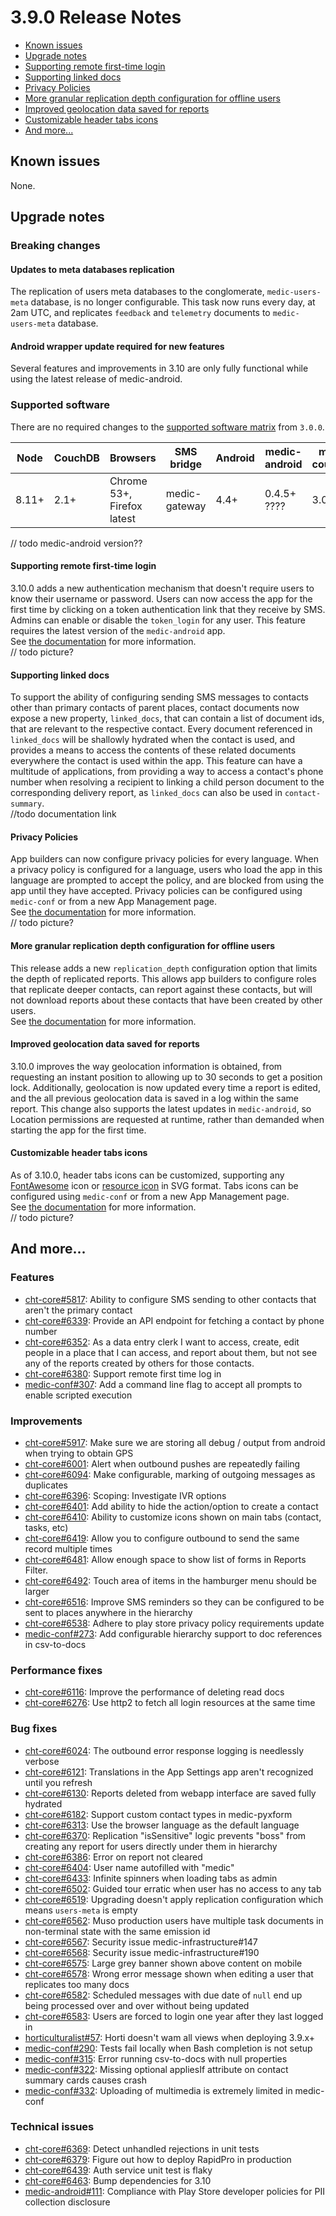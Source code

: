 # 3.9.0 Release Notes

- [Known issues](#known-issues)
- [Upgrade notes](#upgrade-notes)
- [Supporting remote first-time login](#supporting-remote-first-time-login)
- [Supporting linked docs](#supporting-linked-docs)
- [Privacy Policies](#privacy-policies)
- [More granular replication depth configuration for offline users](#more-granular-replication-depth-configuration-for-offline-users)
- [Improved geolocation data saved for reports](#improved-geolocation-data-saved-for-reports)
- [Customizable header tabs icons](#customizable-header-tabs-icons)
- [And more...](#and-more)

## Known issues

None.

## Upgrade notes

### Breaking changes

#### Updates to meta databases replication

The replication of users meta databases to the conglomerate, `medic-users-meta` database, is no longer configurable. 
This task now runs every day, at 2am UTC, and replicates `feedback` and `telemetry` documents to `medic-users-meta` database.

#### Android wrapper update required for new features

Several features and improvements in 3.10 are only fully functional while using the latest release of medic-android.

### Supported software

There are no required changes to the [supported software matrix](https://github.com/medic/medic-docs/blob/master/installation/supported-software.md) from `3.0.0`.

| Node | CouchDB | Browsers | SMS bridge | Android | medic-android | medic-couch2pg |
|----|----|----|----|----|----|---|
| 8.11+ | 2.1+ | Chrome 53+, Firefox latest | medic-gateway | 4.4+ | 0.4.5+ ???? | 3.0+ |

// todo medic-android version?? 

#### Supporting remote first-time login

3.10.0 adds a new authentication mechanism that doesn't require users to know their username or password. Users can now access the app for the first time by clicking on a token authentication link that they receive by SMS. Admins can enable or disable the `token_login` for any user. This feature requires the latest version of the `medic-android` app.  
See [the documentation](https://docs.communityhealthtoolkit.org/apps/reference/api/#login-by-sms) for more information.    
// todo picture?

#### Supporting linked docs

To support the ability of configuring sending SMS messages to contacts other than primary contacts of parent places, contact documents now expose a new property, `linked_docs`, that can contain a list of document ids, that are relevant to the respective contact. Every document referenced in `linked_docs` will be shallowly hydrated when the contact is used, and provides a means to access the contents of these related documents everywhere the contact is used within the app.
This feature can have a multitude of applications, from providing a way to access a contact's phone number when resolving a recipient to linking a child person document to the corresponding delivery report, as `linked_docs` can also be used in `contact-summary`.   
//todo documentation link

#### Privacy Policies

App builders can now configure privacy policies for every language. When a privacy policy is configured for a language, users who load the app in this language are prompted to accept the policy, and are blocked from using the app until they have accepted. Privacy policies can be configured using `medic-conf` or from a new App Management page.    
See [the documentation](https://docs.communityhealthtoolkit.org/apps/guides/security/privacy-policy/) for more information.  
// todo picture?

#### More granular replication depth configuration for offline users

This release adds a new `replication_depth` configuration option that limits the depth of replicated reports. This allows app builders to configure roles that replicate deeper contacts, can report against these contacts, but will not download reports about these contacts that have been created by other users.  
See [the documentation](https://docs.communityhealthtoolkit.org/apps/guides/performance/replication/#report-depth) for more information.

#### Improved geolocation data saved for reports

3.10.0 improves the way geolocation information is obtained, from requesting an instant position to allowing up to 30 seconds to get a position lock. Additionally, geolocation is now updated every time a report is edited, and the all previous geolocation data is saved in a log within the same report.
This change also supports the latest updates in `medic-android`, so Location permissions are requested at runtime, rather than demanded when starting the app for the first time.   

#### Customizable header tabs icons

As of 3.10.0, header tabs icons can be customized, supporting any [FontAwesome](https://fontawesome.com/v4.7.0/) icon or [resource icon](https://docs.communityhealthtoolkit.org/design/icons/) in SVG format.
Tabs icons can be configured using `medic-conf` or from a new App Management page.  
See [the documentation](https://docs.communityhealthtoolkit.org/apps/reference/app-settings/header_tabs/) for more information.  
// todo picture? 

## And more...

### Features

- [cht-core#5817](https://github.com/medic/cht-core/issues/5817): Ability to configure SMS sending to other contacts that aren't the primary contact
- [cht-core#6339](https://github.com/medic/cht-core/issues/6339): Provide an API endpoint for fetching a contact by phone number
- [cht-core#6352](https://github.com/medic/cht-core/issues/6352): As a data entry clerk I want to access, create, edit people in a place that I can access, and report about them, but not see any of the reports created by others for those contacts.
- [cht-core#6380](https://github.com/medic/cht-core/issues/6380): Support remote first time log in
- [medic-conf#307](https://github.com/medic/medic-conf/issues/307): Add a command line flag to accept all prompts to enable scripted execution

### Improvements

- [cht-core#5917](https://github.com/medic/cht-core/issues/5917): Make sure we are storing all debug / output from android when trying to obtain GPS
- [cht-core#6001](https://github.com/medic/cht-core/issues/6001): Alert when outbound pushes are repeatedly failing
- [cht-core#6094](https://github.com/medic/cht-core/issues/6094): Make configurable, marking of outgoing messages as duplicates
- [cht-core#6396](https://github.com/medic/cht-core/issues/6396): Scoping: Investigate IVR options 
- [cht-core#6401](https://github.com/medic/cht-core/issues/6401): Add ability to hide the action/option to create a contact
- [cht-core#6410](https://github.com/medic/cht-core/issues/6410): Ability to customize icons shown on main tabs (contact, tasks, etc)
- [cht-core#6419](https://github.com/medic/cht-core/issues/6419): Allow you to configure outbound to send the same record multiple times
- [cht-core#6481](https://github.com/medic/cht-core/issues/6481): Allow enough space to show list of forms in Reports Filter. 
- [cht-core#6492](https://github.com/medic/cht-core/issues/6492): Touch area of items in the hamburger menu should be larger
- [cht-core#6516](https://github.com/medic/cht-core/issues/6516): Improve SMS reminders so they can be configured to be sent to places anywhere in the hierarchy
- [cht-core#6538](https://github.com/medic/cht-core/issues/6538): Adhere to play store privacy policy requirements update 
- [medic-conf#273](https://github.com/medic/medic-conf/issues/273): Add configurable hierarchy support to doc references in csv-to-docs

### Performance fixes

- [cht-core#6116](https://github.com/medic/cht-core/issues/6116): Improve the performance of deleting read docs
- [cht-core#6276](https://github.com/medic/cht-core/issues/6276): Use http2 to fetch all login resources at the same time

### Bug fixes

- [cht-core#6024](https://github.com/medic/cht-core/issues/6024): The outbound error response logging is needlessly verbose
- [cht-core#6121](https://github.com/medic/cht-core/issues/6121): Translations in the App Settings app aren't recognized until you refresh
- [cht-core#6130](https://github.com/medic/cht-core/issues/6130): Reports deleted from webapp interface are saved fully hydrated
- [cht-core#6182](https://github.com/medic/cht-core/issues/6182): Support custom contact types in medic-pyxform
- [cht-core#6313](https://github.com/medic/cht-core/issues/6313): Use the browser language as the default language
- [cht-core#6370](https://github.com/medic/cht-core/issues/6370): Replication "isSensitive" logic prevents "boss" from creating any report for users directly under them in hierarchy
- [cht-core#6386](https://github.com/medic/cht-core/issues/6386): Error on report not cleared
- [cht-core#6404](https://github.com/medic/cht-core/issues/6404): User name autofilled with "medic" 
- [cht-core#6433](https://github.com/medic/cht-core/issues/6433): Infinite spinners when loading tabs as admin
- [cht-core#6502](https://github.com/medic/cht-core/issues/6502): Guided tour erratic when user has no access to any tab
- [cht-core#6519](https://github.com/medic/cht-core/issues/6519): Upgrading doesn't apply replication configuration which means `users-meta` is empty
- [cht-core#6562](https://github.com/medic/cht-core/issues/6562): Muso production users have multiple task documents in non-terminal state with the same emission id
- [cht-core#6567](https://github.com/medic/cht-core/issues/6567): Security issue medic-infrastructure#147
- [cht-core#6568](https://github.com/medic/cht-core/issues/6568): Security issue medic-infrastructure#190
- [cht-core#6575](https://github.com/medic/cht-core/issues/6575): Large grey banner shown above content on mobile
- [cht-core#6578](https://github.com/medic/cht-core/issues/6578): Wrong error message shown when editing a user that replicates too many docs
- [cht-core#6582](https://github.com/medic/cht-core/issues/6582): Scheduled messages with due date of `null` end up being processed over and over without being updated
- [cht-core#6583](https://github.com/medic/cht-core/issues/6583): Users are forced to login one year after they last logged in
- [horticulturalist#57](https://github.com/medic/horticulturalist/issues/57): Horti doesn't wam all views when deploying 3.9.x+
- [medic-conf#290](https://github.com/medic/medic-conf/issues/290): Tests fail locally when Bash completion is not setup
- [medic-conf#315](https://github.com/medic/medic-conf/issues/315): Error running csv-to-docs with null properties
- [medic-conf#322](https://github.com/medic/medic-conf/issues/322): Missing optional appliesIf attribute on contact summary cards causes crash
- [medic-conf#332](https://github.com/medic/medic-conf/issues/332): Uploading of multimedia is extremely limited in medic-conf

### Technical issues

- [cht-core#6369](https://github.com/medic/cht-core/issues/6369): Detect unhandled rejections in unit tests
- [cht-core#6379](https://github.com/medic/cht-core/issues/6379): Figure out how to deploy RapidPro in production
- [cht-core#6439](https://github.com/medic/cht-core/issues/6439): Auth service unit test is flaky
- [cht-core#6463](https://github.com/medic/cht-core/issues/6463): Bump dependencies for 3.10
- [medic-android#111](https://github.com/medic/medic-android/issues/111): Compliance with Play Store developer policies for PII collection disclosure

